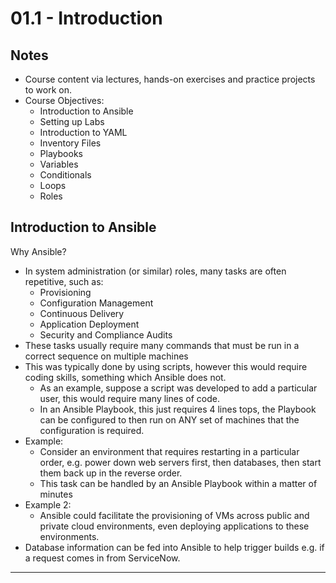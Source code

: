 # 01.1 - Introduction

## Notes

- Course content via lectures, hands-on exercises and practice projects to work on.
- Course Objectives:
  - Introduction to Ansible
  - Setting up Labs
  - Introduction to YAML
  - Inventory Files
  - Playbooks
  - Variables
  - Conditionals
  - Loops
  - Roles

## Introduction to Ansible

Why Ansible?

- In system administration (or similar) roles, many tasks are often repetitive, such as:
  - Provisioning
  - Configuration Management
  - Continuous Delivery
  - Application Deployment
  - Security and Compliance Audits
- These tasks usually require many commands that must be run in a correct sequence on multiple machines
- This was typically done by using scripts, however this would require coding skills, something which Ansible does not.
  - As an example, suppose a script was developed to add a particular user, this would require many lines of code.
  - In an Ansible Playbook, this just requires 4 lines tops, the Playbook can be configured to then run on ANY set of machines that the configuration is required.
- Example:
  - Consider an environment that requires restarting in a particular order,  e.g. power down web servers first, then databases, then start them back up in the reverse order.
  - This task can be handled by an Ansible Playbook within a matter of minutes
- Example 2:
  - Ansible could facilitate the provisioning of VMs across public and private cloud environments, even deploying applications to these environments.
- Database information can be fed into Ansible to help trigger builds e.g. if a request comes in from ServiceNow.

---
